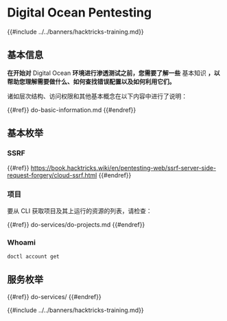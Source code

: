 # Digital Ocean Pentesting

{{#include ../../banners/hacktricks-training.md}}

## 基本信息

**在开始对** Digital Ocean **环境进行渗透测试之前，您需要了解一些** 基本知识 **，以帮助您理解需要做什么、如何查找错误配置以及如何利用它们。**

诸如层次结构、访问权限和其他基本概念在以下内容中进行了说明：

{{#ref}}
do-basic-information.md
{{#endref}}

## 基本枚举

### SSRF

{{#ref}}
https://book.hacktricks.wiki/en/pentesting-web/ssrf-server-side-request-forgery/cloud-ssrf.html
{{#endref}}

### 项目

要从 CLI 获取项目及其上运行的资源的列表，请检查：

{{#ref}}
do-services/do-projects.md
{{#endref}}

### Whoami
```bash
doctl account get
```
## 服务枚举

{{#ref}}
do-services/
{{#endref}}

{{#include ../../banners/hacktricks-training.md}}
